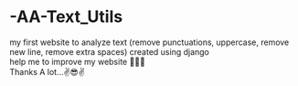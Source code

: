 # -AA-Text_Utils
my first website to analyze text (remove punctuations, uppercase, remove new line, remove extra spaces) 
created using django  
help me to improve my website 🙏🙏🙏   
Thanks A lot...✌😎✌
